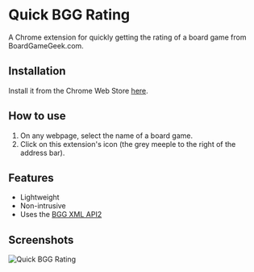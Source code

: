 Quick BGG Rating
================

A Chrome extension for quickly getting the rating of a board game from BoardGameGeek.com.

Installation
------------

Install it from the Chrome Web Store [here](https://chrome.google.com/webstore/detail/quick-bgg-rating/nganmciekgocjldlblecnnfheffpennb).

How to use
----------

1. On any webpage, select the name of a board game.
2. Click on this extension's icon (the grey meeple to the right of the address bar).

Features
--------

* Lightweight
* Non-intrusive
* Uses the [BGG XML API2](https://boardgamegeek.com/wiki/page/BGG_XML_API2)

Screenshots
-----------

![Quick BGG Rating](https://raw.githubusercontent.com/ssilva/bgg-chrome-extension/master/dist/screenshot.png "Quick BGG Rating")